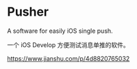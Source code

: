# Pusher
A software for easily iOS  single push.

一个 iOS Develop 方便测试消息单推的软件。

https://www.jianshu.com/p/4d8820765032
